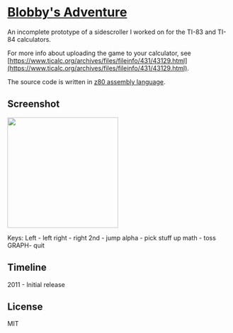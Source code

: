 # [Blobby's Adventure](https://www.ticalc.org/archives/files/fileinfo/431/43129.html)
An incomplete prototype of a sidescroller I worked on for the TI-83 and TI-84 calculators.

For more info about uploading the game to your calculator, see [https://www.ticalc.org/archives/files/fileinfo/431/43129.html](https://www.ticalc.org/archives/files/fileinfo/431/43129.html).

The source code is written in [z80 assembly language](https://tutorials.eeems.ca/ASMin28Days/lesson/toc.html).

## Screenshot
<img src="https://github.com/user-attachments/assets/e41cb6bb-2938-4861-8133-e1403f405fc2.gif" width="250">

Keys:
Left - left
right - right
2nd - jump
alpha - pick stuff up
math - toss
GRAPH- quit

## Timeline
2011 - Initial release

## License
MIT
